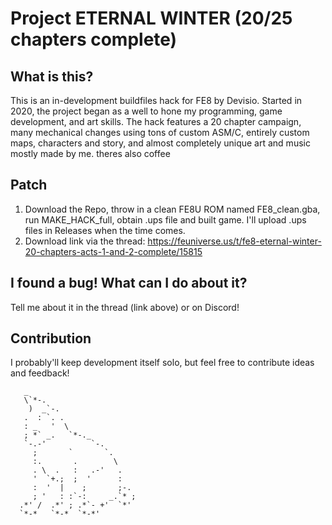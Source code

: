 # Project ETERNAL WINTER (20/25 chapters complete)

## What is this?

This is an in-development buildfiles hack for FE8 by Devisio. Started in 2020, the project began as a well to hone my programming, game development, and art skills.
The hack features a 20 chapter campaign, many mechanical changes using tons of custom ASM/C, entirely custom maps, characters and story, and almost completely unique art and music mostly made by me. theres also coffee

## Patch

1. Download the Repo, throw in a clean FE8U ROM named FE8_clean.gba, run MAKE_HACK_full, obtain .ups file and built game. I'll upload .ups files in Releases when the time comes.
2. Download link via the thread: https://feuniverse.us/t/fe8-eternal-winter-20-chapters-acts-1-and-2-complete/15815


## I found a bug! What can I do about it?

Tell me about it in the thread (link above) or on Discord!

## Contribution

I probably'll keep development itself solo, but feel free to contribute ideas and feedback!

       _                        
       \`*-.                    
        )  _`-.                 
       .  : `. .                
       : _   '  \               
       ; *` _.   `*-._          
       `-.-'          `-.       
         ;       `       `.     
         :.       .        \    
         . \  .   :   .-'   .   
         '  `+.;  ;  '      :   
         :  '  |    ;       ;-. 
         ; '   : :`-:     _.`* ;
      .*' /  .*' ; .*`- +'  `*' 
      `*-*   `*-*  `*-*'
